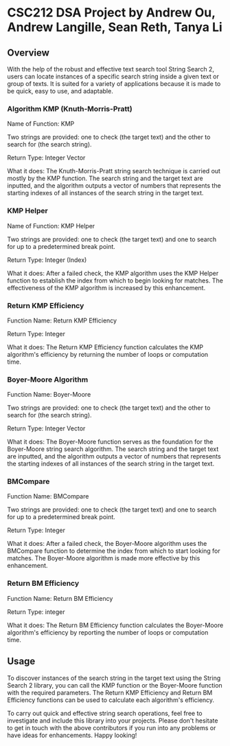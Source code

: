 <!DOCTYPE HTML>
<html>
 <h1> CSC212 DSA Project by Andrew Ou, Andrew Langille, Sean Reth, Tanya Li </h1>
  
<body>
  
  <h2> Overview
  </h2>
<p>
With the help of the robust and effective text search tool String Search 2, users can locate instances of a specific search string inside a given text or group of texts. It is suited for a variety of applications because it is made to be quick, easy to use, and adaptable.
</p>

<h3><b>Algorithm KMP (Knuth-Morris-Pratt)</b> 
</h3>
<p>
Name of Function: KMP <br>

Two strings are provided: one to check (the target text) and the other to search for (the search string). <br>

Return Type: Integer Vector <br>

What it does: The Knuth-Morris-Pratt string search technique is carried out mostly by the KMP function. The search string and the target text are inputted, and the algorithm outputs a vector of numbers that represents the starting indexes of all instances of the search string in the target text.
</p>

<h3> <b>KMP Helper</b>
</h3>
<p>
Name of Function: KMP Helper<br>

Two strings are provided: one to check (the target text) and one to search for up to a predetermined break point.<br>

Return Type: Integer (Index)<br>

What it does: After a failed check, the KMP algorithm uses the KMP Helper function to establish the index from which to begin looking for matches. The effectiveness of the KMP algorithm is increased by this enhancement.
</p>

<h3> <b>Return KMP Efficiency</b>
</h3>
<p>
Function Name: Return KMP Efficiency <br>

Return Type: Integer <br>

What it does: The Return KMP Efficiency function calculates the KMP algorithm's efficiency by returning the number of loops or computation time.
</p>

<h3> <b>Boyer-Moore Algorithm</b>
</h3>
<p>
Function Name: Boyer-Moore <br>
  
Two strings are provided: one to check (the target text) and the other to search for (the search string).<br>

Return Type: Integer Vector<br>

What it does: The Boyer-Moore function serves as the foundation for the Boyer-Moore string search algorithm. The search string and the target text are inputted, and the algorithm outputs a vector of numbers that represents the starting indexes of all instances of the search string in the target text.
</p>

<h3> <b>BMCompare</b>
</h3>
<p>
Function Name: BMCompare <br>

Two strings are provided: one to check (the target text) and one to search for up to a predetermined break point.<br>

Return Type: Integer<br>

What it does: After a failed check, the Boyer-Moore algorithm uses the BMCompare function to determine the index from which to start looking for matches. The Boyer-Moore algorithm is made more effective by this enhancement.
</p>

<h3> <b>Return BM Efficiency</b>
</h3>
<p>
Function Name: Return BM Efficiency <br>

Return Type: integer<br>

What it does: The Return BM Efficiency function calculates the Boyer-Moore algorithm's efficiency by reporting the number of loops or computation time.
</p>

</body>

<h2>Usage
</h2>
<p>
To discover instances of the search string in the target text using the String Search 2 library, you can call the KMP function or the Boyer-Moore function with the required parameters. The Return KMP Efficiency and Return BM Efficiency functions can be used to calculate each algorithm's efficiency.<br>

To carry out quick and effective string search operations, feel free to investigate and include this library into your projects. Please don't hesitate to get in touch with the above contributors if you run into any problems or have ideas for enhancements. Happy looking!
</p>

</html>
